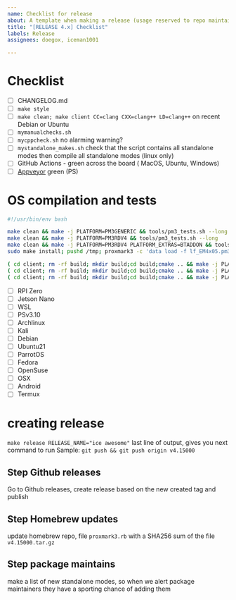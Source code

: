 ```yaml
---
name: Checklist for release
about: A template when making a release (usage reserved to repo maintainers)
title: "[RELEASE 4.x] Checklist"
labels: Release
assignees: doegox, iceman1001

---
```


# Checklist

- [ ] CHANGELOG.md
- [ ] `make style`
- [ ] `make clean; make client CC=clang CXX=clang++ LD=clang++` on recent Debian or Ubuntu
- [ ] `mymanualchecks.sh`
- [ ] `mycppcheck.sh` no alarming warning?
- [ ] `mystandalone_makes.sh` check that the script contains all standalone modes then compile all standalone modes (linux only)
- [ ] GitHub Actions - green across the board ( MacOS, Ubuntu, Windows)
- [ ] [Appveyor](https://ci.appveyor.com/project/RfidResearchGroup/proxmark3/history) green (PS)

# OS compilation and tests

```bash
#!/usr/bin/env bash

make clean && make -j PLATFORM=PM3GENERIC && tools/pm3_tests.sh --long
make clean && make -j PLATFORM=PM3RDV4 && tools/pm3_tests.sh --long
make clean && make -j PLATFORM=PM3RDV4 PLATFORM_EXTRAS=BTADDON && tools/pm3_tests.sh --long
sudo make install; pushd /tmp; proxmark3 -c 'data load -f lf_EM4x05.pm3;lf search -1'; popd; sudo make uninstall

( cd client; rm -rf build; mkdir build;cd build;cmake .. && make -j PLATFORM=PM3GENERIC && PM3BIN=./proxmark3 ../../tools/pm3_tests.sh client )
( cd client; rm -rf build; mkdir build;cd build;cmake .. && make -j PLATFORM=PM3RDV4  && PM3BIN=./proxmark3 ../../tools/pm3_tests.sh client )
( cd client; rm -rf build; mkdir build;cd build;cmake .. && make -j PLATFORM=PM3RDV4 PLATFORM_EXTRAS=BTADDON && PM3BIN=./proxmark3 ../../tools/pm3_tests.sh client )
```

- [ ] RPI Zero
- [ ] Jetson Nano
- [ ] WSL
- [ ] PSv3.10
- [ ] Archlinux
- [ ] Kali
- [ ] Debian
- [ ] Ubuntu21
- [ ] ParrotOS
- [ ] Fedora
- [ ] OpenSuse
- [ ] OSX
- [ ] Android
- [ ] Termux

# creating release
`make release RELEASE_NAME="ice awesome"`
last line of output,  gives you next command to run
Sample:  `git push && git push origin v4.15000`

## Step Github releases
Go to Github releases,  create release based on the new created tag and publish

## Step Homebrew updates
update homebrew repo, file `proxmark3.rb` with a SHA256 sum of the file `v4.15000.tar.gz`  

## Step package maintains
make a list of new standalone modes,  so when we alert package maintainers they have a sporting chance of adding them
